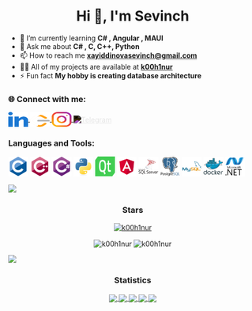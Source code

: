 <h1 align="center">Hi 👋, I'm Sevinch</h1>
<!-- <p align="left"> <img src="https://komarev.com/ghpvc/?username=Kohinur0124&label=Profile%20views&color=0e75b6&style=flat" alt="Kohinur0124" /> </p> -->



- 🌱 I’m currently learning **C# , Angular , MAUI**
- 💬 Ask me about **C# , C, C++, Python**
- 📫 How to reach me **xayiddinovasevinch@gmail.com**
- 👨‍💻 All of my projects are available at **[k00h1nur](https://github.com/k00h1nur)**
- ⚡ Fun fact **My hobby is creating database architecture**

### 🌐 Connect with me:
<p align="left">
  <a href="https://linkedin.com/in/sevinch-xayriddinova-b324b0267/" target="_blank">
    <img align="center" src="https://raw.githubusercontent.com/teamedwardforever/Readme-Generator/71f25dd8b98329b168142a6b782a107b75eab178/svg/Social/linked-in-alt.svg" alt="LinkedIn" height="30" width="40" />
  </a>
  <a href="https://leetcode.com/u/k00h1nur/" target="_blank">
    <img align="center" src="https://raw.githubusercontent.com/teamedwardforever/Readme-Generator/71f25dd8b98329b168142a6b782a107b75eab178/svg/Social/leet-code.svg" alt="LeetCode" height="30" width="40" />
  </a>
  <a href="https://instagram.com/k00h1nur" target="_blank">
    <img align="center" src="https://raw.githubusercontent.com/teamedwardforever/Readme-Generator/71f25dd8b98329b168142a6b782a107b75eab178/svg/Social/instagram.svg" alt="Instagram" height="30" width="40" />
  </a>
  <a href="https://t.me/k00h1nur" target="_blank">
  <img align="center" src="https://upload.wikimedia.org/wikipedia/commons/8/82/Telegram_logo.svg" alt="Telegram" height="30" width="40" style="filter: invert(1);" />
  </a>
</p>


<h3 align="left">Languages and Tools:</h3>
<p align="left">
<img src="https://raw.githubusercontent.com/teamedwardforever/Readme-Generator/71f25dd8b98329b168142a6b782a107b75eab178/svg/Skills/Languages/c-original.svg" alt="C" width="40" height="40"/>
<img src="https://raw.githubusercontent.com/teamedwardforever/Readme-Generator/71f25dd8b98329b168142a6b782a107b75eab178/svg/Skills/Languages/cplusplus-original.svg" alt="CPP" width="40" height="40"/>
<img src="https://raw.githubusercontent.com/teamedwardforever/Readme-Generator/71f25dd8b98329b168142a6b782a107b75eab178/svg/Skills/Languages/csharp-original.svg" alt="Csharp" width="40" height="40"/>
<img src="https://raw.githubusercontent.com/teamedwardforever/Readme-Generator/71f25dd8b98329b168142a6b782a107b75eab178/svg/Skills/Languages/python-original.svg" alt="Python" width="40" height="40"/>
<img src="https://raw.githubusercontent.com/teamedwardforever/Readme-Generator/71f25dd8b98329b168142a6b782a107b75eab178/svg/Skills/Frontend/Qt_logo_2016.svg" alt="Qt" width="40" height="40"/>
<img src="https://raw.githubusercontent.com/teamedwardforever/Readme-Generator/71f25dd8b98329b168142a6b782a107b75eab178/svg/Skills/Frontend/angular.svg" alt="Angular" width="40" height="40"/>
<img src="https://raw.githubusercontent.com/teamedwardforever/Readme-Generator/71f25dd8b98329b168142a6b782a107b75eab178/svg/Skills/Database/microsoft-sql-server-logo.svg" alt="Microsoft Sql Server" width="40" height="40"/>
<img src="https://raw.githubusercontent.com/teamedwardforever/Readme-Generator/71f25dd8b98329b168142a6b782a107b75eab178/svg/Skills/Database/postgresql-original-wordmark.svg" alt="Postgresql" width="40" height="40"/>
<img src="https://raw.githubusercontent.com/teamedwardforever/Readme-Generator/71f25dd8b98329b168142a6b782a107b75eab178/svg/Skills/Database/mysql-original-wordmark.svg" alt="Mysql" width="40" height="40"/>
<img src="https://raw.githubusercontent.com/teamedwardforever/Readme-Generator/71f25dd8b98329b168142a6b782a107b75eab178/svg/Skills/Devops/docker-original-wordmark.svg" alt="Docker" width="40" height="40"/>
<img src="https://raw.githubusercontent.com/teamedwardforever/Readme-Generator/71f25dd8b98329b168142a6b782a107b75eab178/svg/Skills/Framework/dot-net-original-wordmark.svg" alt="Dot Net" width="40" height="40"/>
</p>

<img src="https://user-images.githubusercontent.com/73097560/115834477-dbab4500-a447-11eb-908a-139a6edaec5c.gif"><h3 align="center">Stars</h3>
<p align="center"> <a href="https://github.com/ryo-ma/github-profile-trophy"><img src="https://github-profile-trophy.vercel.app/?username=k00h1nur&theme=default" alt="k00h1nur" /></a> </p>
<div align = "center"  >
<img align="center"   height="180em" src="https://github-readme-stats.vercel.app/api/top-langs/?username=k00h1nur&layout=compact&theme=default" alt=k00h1nur />

<img align="center" height="180em" src="https://github-readme-stats.vercel.app/api?username=k00h1nur&show_icons=true&locale=en&theme=default" alt="k00h1nur" />

</div>


<img src="https://user-images.githubusercontent.com/73097560/115834477-dbab4500-a447-11eb-908a-139a6edaec5c.gif"><h3 align="center">Statistics</h3>
<div align="center">
<a href="https://github.com/Kohinur0124">
<img align="center" src="http://github-profile-summary-cards.vercel.app/api/cards/stats?username=Kohinur0124&theme=graywhite" height="180em" />
<img align="center" src="http://github-profile-summary-cards.vercel.app/api/cards/most-commit-language?username=Kohinur0124&theme=graywhite" height="180em" />
<img align="center" src="http://github-profile-summary-cards.vercel.app/api/cards/repos-per-language?username=Kohinur0124&theme=graywhite" height="180em" />
<img align="center" src="http://github-profile-summary-cards.vercel.app/api/cards/productive-time?username=Kohinur0124&theme=graywhite" height="180em" />
<img align="center" src="http://github-profile-summary-cards.vercel.app/api/cards/profile-details?username=Kohinur0124&theme=graywhite" height="180em" />
</div>
